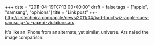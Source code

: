 +++
date = "2011-04-19T07:13:00+00:00"
draft = false
tags = ["apple", "samsung", "opinions"]
title = "Link post"
+++
http://arstechnica.com/apple/news/2011/04/bad-touchwiz-apple-sues-samsung-for-patent-violations.ars

It's like an iPhone from an alternate, yet similar, universe. Ars nailed the image comparison.
